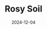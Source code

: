 ---  
layout: startup_page  
title: "Rosy Soil"  
id: "rosysoil.com"  
permalink: "/rosysoilrosysoil.com12042024/"  
website: "https://rosysoil.com/"  
funding_round: "Seed"  
funding_amount: "$3.6M"  
investors: "Draper Associates, Superorganism, Climate Capital, Boost VC, Seth Goldman, Brandin Cohen, Ben Chesler"  
about: "Rosy Soil creates sustainable, high-performance soil mixes that replace peat with biochar, a carbon-negative alternative. Their products promote plant health, reduce environmental impact, and are sold online and in major retailers like Target. The company aims to revolutionize the horticulture industry by offering a more environmentally friendly solution."  
markets: "Sustainable Agriculture, Horticulture, Agriculture, AgTech, Home and Garden"  
hq: "Greenwich, New York, United States"  
founded_year: "2021"  
linkedin: "https://www.linkedin.com/company/rosysoil"  
twitter: ""  
instagram: ""  
facebook: ""  
crunchbase: "https://www.crunchbase.com/organization/rosy-soil"  
pitchbook: ""  

date_display: "04-Dec-2024"  
date: "2024-12-04"

# SEO Optimization  
meta_title: "Rosy Soil - Seed Funding ($3.6M)"  
meta_description: "Rosy Soil, Rosy Soil creates sustainable, high-performance soil mixes that replace peat with biochar, a carbon-negative alternative. Their products promote plant..."  
meta_keywords: "Rosy Soil, Sustainable Agriculture, Horticulture, Agriculture, AgTech, Home and Garden, Seed funding"  
canonical_url: "https://startup.projectstartups.com/rosysoilrosysoil.com12042024/"  
---